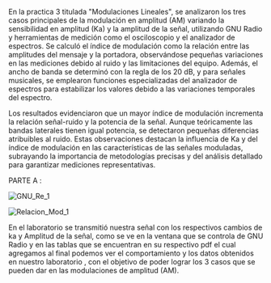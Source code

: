 En la practica 3 titulada "Modulaciones Lineales", se analizaron los tres casos principales de la modulación en amplitud (AM) variando la sensibilidad en amplitud (Ka) y la amplitud de la señal, utilizando GNU Radio y herramientas de medición como el osciloscopio y el analizador de espectros. Se calculó el índice de modulación como la relación entre las amplitudes del mensaje y la portadora, observándose pequeñas variaciones en las mediciones debido al ruido y las limitaciones del equipo. Además, el ancho de banda se determinó con la regla de los 20 dB, y para señales musicales, se emplearon funciones especializadas del analizador de espectros para estabilizar los valores debido a las variaciones temporales del espectro.

Los resultados evidenciaron que un mayor índice de modulación incrementa la relación señal-ruido y la potencia de la señal. Aunque teóricamente las bandas laterales tienen igual potencia, se detectaron pequeñas diferencias atribuibles al ruido. Estas observaciones destacan la influencia de Ka y del índice de modulación en las características de las señales moduladas, subrayando la importancia de metodologías precisas y del análisis detallado para garantizar mediciones representativas.


PARTE A :



![GNU_Re_1](https://github.com/user-attachments/assets/835c598f-1f4e-45c4-9b82-acd28c95d02c)


![Relacion_Mod_1](https://github.com/user-attachments/assets/6d7dcadd-84d5-45d8-9f77-b8425317dbb8)



En el laboratorio se transmitió nuestra señal con los respectivos cambios de ka y Amplitud de la señal, 
como se ve en la ventana que se controla de GNU Radio y en las tablas que se encuentran en su respectivo pdf el cual agregamos al final podemos ver el comportamiento y los datos obtenidos en nuestro laboratorio , con el objetivo 
de poder lograr los 3 casos que se pueden dar en las modulaciones de amplitud (AM).
